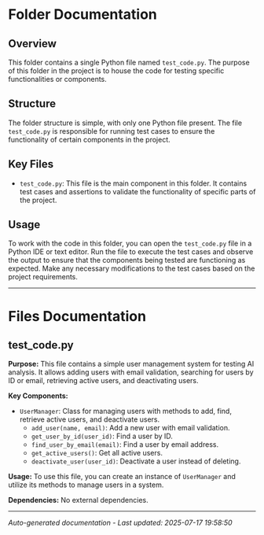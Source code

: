 # Folder Documentation

## Overview
This folder contains a single Python file named `test_code.py`. The purpose of this folder in the project is to house the code for testing specific functionalities or components.

## Structure
The folder structure is simple, with only one Python file present. The file `test_code.py` is responsible for running test cases to ensure the functionality of certain components in the project.

## Key Files
- `test_code.py`: This file is the main component in this folder. It contains test cases and assertions to validate the functionality of specific parts of the project.

## Usage
To work with the code in this folder, you can open the `test_code.py` file in a Python IDE or text editor. Run the file to execute the test cases and observe the output to ensure that the components being tested are functioning as expected. Make any necessary modifications to the test cases based on the project requirements.

---

# Files Documentation

## test_code.py

**Purpose:** This file contains a simple user management system for testing AI analysis. It allows adding users with email validation, searching for users by ID or email, retrieving active users, and deactivating users.

**Key Components:**
- `UserManager`: Class for managing users with methods to add, find, retrieve active users, and deactivate users.
  - `add_user(name, email)`: Add a new user with email validation.
  - `get_user_by_id(user_id)`: Find a user by ID.
  - `find_user_by_email(email)`: Find a user by email address.
  - `get_active_users()`: Get all active users.
  - `deactivate_user(user_id)`: Deactivate a user instead of deleting.

**Usage:** To use this file, you can create an instance of `UserManager` and utilize its methods to manage users in a system.

**Dependencies:** No external dependencies.

---
*Auto-generated documentation - Last updated: 2025-07-17 19:58:50*

